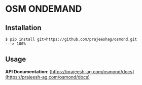 <style>
</style>

# OSM ONDEMAND 

## Installation

<!--termynal-->

```console
$ pip install git+https://github.com/prajeeshag/osmond.git
---> 100%
```

## Usage
**API Documentation**: [https://prajeesh-ag.com/osmond/docs](https://prajeesh-ag.com/osmond/docs)
